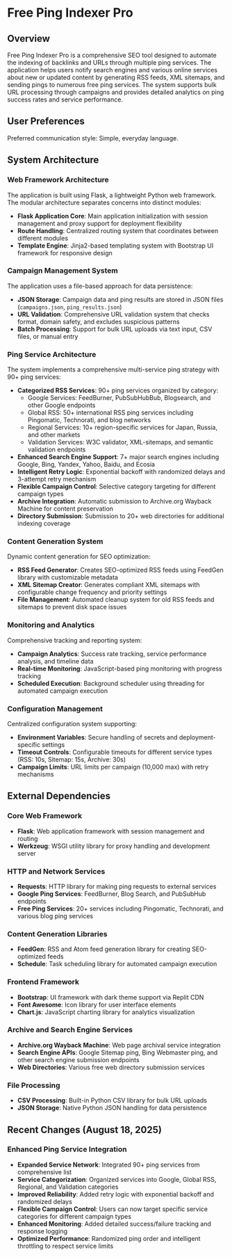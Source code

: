 # Free Ping Indexer Pro

## Overview

Free Ping Indexer Pro is a comprehensive SEO tool designed to automate the indexing of backlinks and URLs through multiple ping services. The application helps users notify search engines and various online services about new or updated content by generating RSS feeds, XML sitemaps, and sending pings to numerous free ping services. The system supports bulk URL processing through campaigns and provides detailed analytics on ping success rates and service performance.

## User Preferences

Preferred communication style: Simple, everyday language.

## System Architecture

### Web Framework Architecture
The application is built using Flask, a lightweight Python web framework. The modular architecture separates concerns into distinct modules:

- **Flask Application Core**: Main application initialization with session management and proxy support for deployment flexibility
- **Route Handling**: Centralized routing system that coordinates between different modules
- **Template Engine**: Jinja2-based templating system with Bootstrap UI framework for responsive design

### Campaign Management System
The application uses a file-based approach for data persistence:

- **JSON Storage**: Campaign data and ping results are stored in JSON files (`campaigns.json`, `ping_results.json`)
- **URL Validation**: Comprehensive URL validation system that checks format, domain safety, and excludes suspicious patterns
- **Batch Processing**: Support for bulk URL uploads via text input, CSV files, or manual entry

### Ping Service Architecture
The system implements a comprehensive multi-service ping strategy with 90+ ping services:

- **Categorized RSS Services**: 90+ ping services organized by category:
  - Google Services: FeedBurner, PubSubHubBub, Blogsearch, and other Google endpoints
  - Global RSS: 50+ international RSS ping services including Pingomatic, Technorati, and blog networks
  - Regional Services: 10+ region-specific services for Japan, Russia, and other markets
  - Validation Services: W3C validator, XML-sitemaps, and semantic validation endpoints
- **Enhanced Search Engine Support**: 7+ major search engines including Google, Bing, Yandex, Yahoo, Baidu, and Ecosia
- **Intelligent Retry Logic**: Exponential backoff with randomized delays and 3-attempt retry mechanism
- **Flexible Campaign Control**: Selective category targeting for different campaign types
- **Archive Integration**: Automatic submission to Archive.org Wayback Machine for content preservation
- **Directory Submission**: Submission to 20+ web directories for additional indexing coverage

### Content Generation System
Dynamic content generation for SEO optimization:

- **RSS Feed Generator**: Creates SEO-optimized RSS feeds using FeedGen library with customizable metadata
- **XML Sitemap Creator**: Generates compliant XML sitemaps with configurable change frequency and priority settings
- **File Management**: Automated cleanup system for old RSS feeds and sitemaps to prevent disk space issues

### Monitoring and Analytics
Comprehensive tracking and reporting system:

- **Campaign Analytics**: Success rate tracking, service performance analysis, and timeline data
- **Real-time Monitoring**: JavaScript-based ping monitoring with progress tracking
- **Scheduled Execution**: Background scheduler using threading for automated campaign execution

### Configuration Management
Centralized configuration system supporting:

- **Environment Variables**: Secure handling of secrets and deployment-specific settings
- **Timeout Controls**: Configurable timeouts for different service types (RSS: 10s, Sitemap: 15s, Archive: 30s)
- **Campaign Limits**: URL limits per campaign (10,000 max) with retry mechanisms

## External Dependencies

### Core Web Framework
- **Flask**: Web application framework with session management and routing
- **Werkzeug**: WSGI utility library for proxy handling and development server

### HTTP and Network Services
- **Requests**: HTTP library for making ping requests to external services
- **Google Ping Services**: FeedBurner, Blog Search, and PubSubHub endpoints
- **Free Ping Services**: 20+ services including Pingomatic, Technorati, and various blog ping services

### Content Generation Libraries
- **FeedGen**: RSS and Atom feed generation library for creating SEO-optimized feeds
- **Schedule**: Task scheduling library for automated campaign execution

### Frontend Framework
- **Bootstrap**: UI framework with dark theme support via Replit CDN
- **Font Awesome**: Icon library for user interface elements
- **Chart.js**: JavaScript charting library for analytics visualization

### Archive and Search Engine Services
- **Archive.org Wayback Machine**: Web page archival service integration
- **Search Engine APIs**: Google Sitemap ping, Bing Webmaster ping, and other search engine submission endpoints
- **Web Directories**: Various free web directory submission services

### File Processing
- **CSV Processing**: Built-in Python CSV library for bulk URL uploads
- **JSON Storage**: Native Python JSON handling for data persistence

## Recent Changes (August 18, 2025)

### Enhanced Ping Service Integration
- **Expanded Service Network**: Integrated 90+ ping services from comprehensive list
- **Service Categorization**: Organized services into Google, Global RSS, Regional, and Validation categories
- **Improved Reliability**: Added retry logic with exponential backoff and randomized delays
- **Flexible Campaign Control**: Users can now target specific service categories for different campaign types
- **Enhanced Monitoring**: Added detailed success/failure tracking and response logging
- **Optimized Performance**: Randomized ping order and intelligent throttling to respect service limits